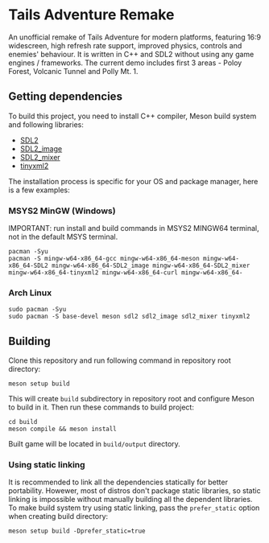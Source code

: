 # Tails Adventure Remake

An unofficial remake of Tails Adventure for modern platforms, featuring 16:9 widescreen, high refresh rate support, improved physics, controls and enemies' behaviour. It is written in C++ and SDL2 without using any game engines / frameworks. The current demo includes first 3 areas - Poloy Forest, Volcanic Tunnel and Polly Mt. 1.

## Getting dependencies

To build this project, you need to install C++ compiler, Meson build system and following libraries:

- [SDL2](https://github.com/libsdl-org/SDL/tree/SDL2)
- [SDL2_image](https://github.com/libsdl-org/SDL_image/tree/SDL2)
- [SDL2_mixer](https://github.com/libsdl-org/SDL_mixer/tree/SDL2)
- [tinyxml2](https://github.com/leethomason/tinyxml2)

The installation process is specific for your OS and package manager, here is a few examples:

### MSYS2 MinGW (Windows)

IMPORTANT: run install and build commands in MSYS2 MINGW64 terminal, not in the default MSYS terminal.

```console
pacman -Syu
pacman -S mingw-w64-x86_64-gcc mingw-w64-x86_64-meson mingw-w64-x86_64-SDL2 mingw-w64-x86_64-SDL2_image mingw-w64-x86_64-SDL2_mixer mingw-w64-x86_64-tinyxml2 mingw-w64-x86_64-curl mingw-w64-x86_64-
```

### Arch Linux

```console
sudo pacman -Syu
sudo pacman -S base-devel meson sdl2 sdl2_image sdl2_mixer tinyxml2
```

## Building

Clone this repository and run following command in repository root directory:

```console
meson setup build
```

This will create `build` subdirectory in repository root and configure Meson to build in it. Then run these commands to build project:

```console
cd build
meson compile && meson install
```

Built game will be located in `build/output` directory.

### Using static linking

It is recommended to link all the dependencies statically for better portability. Howewer, most of distros don't package static libraries, so static linking is impossible without manually building all the dependent libraries. To make build system try using static linking, pass the `prefer_static` option when creating build directory:

```console
meson setup build -Dprefer_static=true
```
